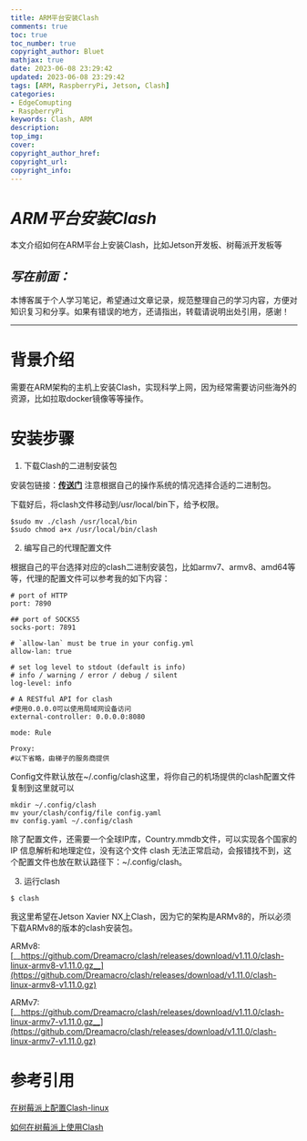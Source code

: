 ```yaml
---
title: ARM平台安装Clash
comments: true
toc: true
toc_number: true
copyright_author: Bluet
mathjax: true
date: 2023-06-08 23:29:42
updated: 2023-06-08 23:29:42
tags: [ARM, RaspberryPi, Jetson, Clash]
categories:
- EdgeComupting
- RaspberryPi
keywords: Clash, ARM
description:
top_img:
cover:
copyright_author_href:
copyright_url:
copyright_info:
---
```


# ***ARM平台安装Clash***

本文介绍如何在ARM平台上安装Clash，比如Jetson开发板、树莓派开发板等

## ***写在前面：***

本博客属于个人学习笔记，希望通过文章记录，规范整理自己的学习内容，方便对知识复习和分享。如果有错误的地方，还请指出，转载请说明出处引用，感谢！

---

# 背景介绍

需要在ARM架构的主机上安装Clash，实现科学上网，因为经常需要访问些海外的资源，比如拉取docker镜像等等操作。



# 安装步骤

1. 下载Clash的二进制安装包

安装包链接：[__传送门__](https://github.com/Dreamacro/clash/releases) 注意根据自己的操作系统的情况选择合适的二进制包。

下载好后，将clash文件移动到/usr/local/bin下，给予权限。

```text
$sudo mv ./clash /usr/local/bin
$sudo chmod a+x /usr/local/bin/clash
```

2. 编写自己的代理配置文件

根据自己的平台选择对应的clash二进制安装包，比如armv7、armv8、amd64等等，代理的配置文件可以参考我的如下内容：

```text
# port of HTTP
port: 7890

## port of SOCKS5
socks-port: 7891

# `allow-lan` must be true in your config.yml
allow-lan: true

# set log level to stdout (default is info)
# info / warning / error / debug / silent
log-level: info

# A RESTful API for clash
#使用0.0.0.0可以使用局域网设备访问
external-controller: 0.0.0.0:8080

mode: Rule

Proxy:
#以下省略，由梯子的服务商提供

```

Config文件默认放在~/.config/clash这里，将你自己的机场提供的clash配置文件复制到这里就可以

```text
mkdir ~/.config/clash
mv your/clash/config/file config.yaml
mv config.yaml ~/.config/clash
```

除了配置文件，还需要一个全球IP库，Country.mmdb文件，可以实现各个国家的 IP 信息解析和地理定位，没有这个文件 clash 无法正常启动，会报错找不到，这个配置文件也放在默认路径下：~/.config/clash。

3. 运行clash

```text
$ clash
```



我这里希望在Jetson Xavier NX上Clash，因为它的架构是ARMv8的，所以必须下载ARMv8的版本的clash安装包。

ARMv8: [__https://github.com/Dreamacro/clash/releases/download/v1.11.0/clash-linux-armv8-v1.11.0.gz__](https://github.com/Dreamacro/clash/releases/download/v1.11.0/clash-linux-armv8-v1.11.0.gz)

ARMv7: [__https://github.com/Dreamacro/clash/releases/download/v1.11.0/clash-linux-armv7-v1.11.0.gz__](https://github.com/Dreamacro/clash/releases/download/v1.11.0/clash-linux-armv7-v1.11.0.gz)





# 参考引用

[在树莓派上配置Clash-linux](https://zhuanlan.zhihu.com/p/56050058)

[如何在树莓派上使用Clash](https://mraddict.top/posts/clash-on-rpi/)
